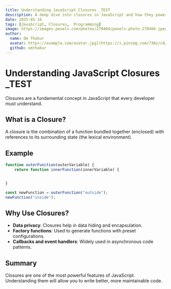 ```yaml
---
title: Understanding JavaScript Closures _TEST
description: A deep dive into closures in JavaScript and how they power powerful features like data encapsulation and currying.
date: 2025-05-16
tags: [JavaScript, Closures,  Programming]
image: https://images.pexels.com/photos/270404/pexels-photo-270404.jpeg
author:
  name: Om Thakur
  avatar: https://example.com/avatar.jpg](https://i.pinimg.com/736x/c0/4b/01/c04b017b6b9d1c189e15e6559aeb3ca8.jpg
  github: omthakur
---
```


# Understanding JavaScript Closures _TEST

Closures are a fundamental concept in JavaScript that every developer must understand.

## What is a Closure?

A closure is the combination of a function bundled together (enclosed) with references to its surrounding state (the lexical environment).

## Example

```javascript
function outerFunction(outerVariable) {
    return function innerFunction(innerVariable) {


}

const newFunction = outerFunction("outside");
newFunction("inside");
```

## Why Use Closures?

- **Data privacy**: Closures help in data hiding and encapsulation.
- **Factory functions**: Used to generate functions with preset configurations.
- **Callbacks and event handlers**: Widely used in asynchronous code patterns.

## Summary

Closures are one of the most powerful features of JavaScript. Understanding them will allow you to write better, more maintainable code.
